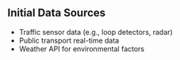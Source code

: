 ## Initial Data Sources
- Traffic sensor data (e.g., loop detectors, radar)
- Public transport real-time data
- Weather API for environmental factors
